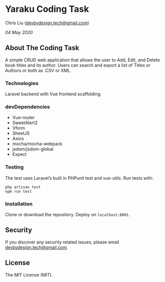 # Yaraku Coding Task
 
Chris Liu (devbydesign.tech@gmail.com)
 
*04 May 2020*
 
## About The Coding Task
 
A simple CRUD web application that allows the user to Add, Edit, and Delete book titles and its author. Users can search and export a list of Titles or Authors or both as .CSV or XML.
 
### Technologies
Laravel backend with Vue frontend scaffolding. 
 
### devDependencies
- Vue-router
- SweetAlert2
- Vform
- SheetJS
- Axios
- mocha/mocha-webpack
- jsdom/jsdom-global
- Expect
 
### Testing 
The test uses Laravel’s built in PHPunit test and vue-utils. 
Run tests with:
```
php artisan test
npm run test
```
 
### Installation
Clone or download the repository.
Deploy on `localhost:8001`.
 
## Security
If you discover any security related issues, please email devbydesign.tech@gmail.com.
 
## License
The MIT License (MIT).
